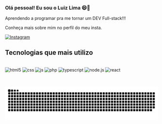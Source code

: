 ### Olá pessoal! Eu sou o Luiz Lima 😄🚀 

Aprendendo a programar pra me tornar um DEV Full-stack!!!

Conheça mais sobre mim no perfil do meu insta.

[![Instagram](https://img.shields.io/badge/Instagram-E4405F?style=for-the-badge&logo=instagram&logoColor=white)](https://instagram.com/luizf.o_)

## Tecnologias que mais utilizo
<br>
<div style="display: inline_block">
  <img align="center" alt="html5" src="https://img.shields.io/badge/HTML5-E34F26?style=for-the-badge&logo=html5&logoColor=white" />
  <img align="center" alt="css" src="https://img.shields.io/badge/CSS3-1572B6?style=for-the-badge&logo=css3&logoColor=white" />
  <img align="center" alt="js" src="https://img.shields.io/badge/JavaScript-F7DF1E?style=for-the-badge&logo=javascript&logoColor=black" />
  <img align="center" alt="php" src="https://img.shields.io/badge/PHP-BF40BF?style=for-the-badge&logo=php&logoColor=white">
  <img align="center" alt="typescript" src="https://img.shields.io/badge/-TypeScript-blue?style=flat-square&logo=typescript&logoColor=white">
  <img align="center" alt="node.js" src="https://img.shields.io/badge/-Node.js-339933?style=flat-square&logo=node.js&logoColor=white">
  <img align="center" alt="react" src="https://img.shields.io/badge/-React-61DAFB?style=flat-square&logo=react&logoColor=white">
  
</div>
<br/>

##

![Snake animation](https://github.com/luizlima12/SNACK-SVG/blob/main/snack-snack.svg)
